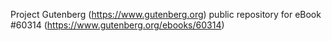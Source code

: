 Project Gutenberg (https://www.gutenberg.org) public repository for eBook #60314 (https://www.gutenberg.org/ebooks/60314)
